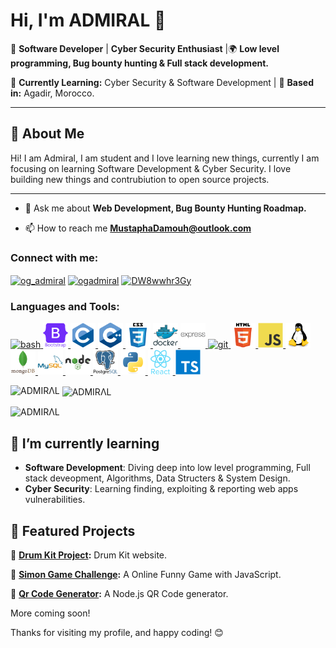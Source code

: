 <script>
    alert("Just wait for me! Once I learn, I’ll find vulnerabilities like a beast, In Shaa Allah!");
</script>
# Hi, I'm ADMIRAL 👋
🚀 **Software Developer** | **Cyber Security Enthusiast** |🌍 **Low level programming, Bug bounty hunting & Full stack development.**  

🔭 **Currently Learning:** Cyber Security & Software Development | 📍 **Based in:** Agadir, Morocco. 

---

## 🌟 About Me  

Hi! I am Admiral, I am student and I love learning new things, currently I am focusing on learning Software Development & Cyber Security.
I love building new things and contrubiution to open source projects.

---


- 💬 Ask me about **Web Development, Bug Bounty Hunting Roadmap.**

- 📫 How to reach me **MustaphaDamouh@outlook.com**

<h3 align="left">Connect with me:</h3>
<p align="left">
<a href="https://twitter.com/og_admiral" target="blank"><img align="center" src="https://raw.githubusercontent.com/rahuldkjain/github-profile-readme-generator/master/src/images/icons/Social/twitter.svg" alt="og_admiral" height="30" width="40" /></a>
<a href="https://instagram.com/ogadmiral" target="blank"><img align="center" src="https://raw.githubusercontent.com/rahuldkjain/github-profile-readme-generator/master/src/images/icons/Social/instagram.svg" alt="ogadmiral" height="30" width="40" /></a>
<a href="https://discord.gg/DW8wwhr3Gy" target="blank"><img align="center" src="https://raw.githubusercontent.com/rahuldkjain/github-profile-readme-generator/master/src/images/icons/Social/discord.svg" alt="DW8wwhr3Gy" height="30" width="40" /></a>
</p>

<h3 align="left">Languages and Tools:</h3>
<p align="left"> <a href="https://www.gnu.org/software/bash/" target="_blank" rel="noreferrer"> <img src="https://www.vectorlogo.zone/logos/gnu_bash/gnu_bash-icon.svg" alt="bash" width="40" height="40"/> </a> <a href="https://getbootstrap.com" target="_blank" rel="noreferrer"> <img src="https://raw.githubusercontent.com/devicons/devicon/master/icons/bootstrap/bootstrap-plain-wordmark.svg" alt="bootstrap" width="40" height="40"/> </a> <a href="https://www.cprogramming.com/" target="_blank" rel="noreferrer"> <img src="https://raw.githubusercontent.com/devicons/devicon/master/icons/c/c-original.svg" alt="c" width="40" height="40"/> </a> <a href="https://www.w3schools.com/cpp/" target="_blank" rel="noreferrer"> <img src="https://raw.githubusercontent.com/devicons/devicon/master/icons/cplusplus/cplusplus-original.svg" alt="cplusplus" width="40" height="40"/> </a> <a href="https://www.w3schools.com/css/" target="_blank" rel="noreferrer"> <img src="https://raw.githubusercontent.com/devicons/devicon/master/icons/css3/css3-original-wordmark.svg" alt="css3" width="40" height="40"/> </a> <a href="https://www.docker.com/" target="_blank" rel="noreferrer"> <img src="https://raw.githubusercontent.com/devicons/devicon/master/icons/docker/docker-original-wordmark.svg" alt="docker" width="40" height="40"/> </a> <a href="https://expressjs.com" target="_blank" rel="noreferrer"> <img src="https://raw.githubusercontent.com/devicons/devicon/master/icons/express/express-original-wordmark.svg" alt="express" width="40" height="40"/> </a> <a href="https://git-scm.com/" target="_blank" rel="noreferrer"> <img src="https://www.vectorlogo.zone/logos/git-scm/git-scm-icon.svg" alt="git" width="40" height="40"/> </a> <a href="https://www.w3.org/html/" target="_blank" rel="noreferrer"> <img src="https://raw.githubusercontent.com/devicons/devicon/master/icons/html5/html5-original-wordmark.svg" alt="html5" width="40" height="40"/> </a> <a href="https://developer.mozilla.org/en-US/docs/Web/JavaScript" target="_blank" rel="noreferrer"> <img src="https://raw.githubusercontent.com/devicons/devicon/master/icons/javascript/javascript-original.svg" alt="javascript" width="40" height="40"/> </a> <a href="https://www.linux.org/" target="_blank" rel="noreferrer"> <img src="https://raw.githubusercontent.com/devicons/devicon/master/icons/linux/linux-original.svg" alt="linux" width="40" height="40"/> </a> <a href="https://www.mongodb.com/" target="_blank" rel="noreferrer"> <img src="https://raw.githubusercontent.com/devicons/devicon/master/icons/mongodb/mongodb-original-wordmark.svg" alt="mongodb" width="40" height="40"/> </a> <a href="https://www.mysql.com/" target="_blank" rel="noreferrer"> <img src="https://raw.githubusercontent.com/devicons/devicon/master/icons/mysql/mysql-original-wordmark.svg" alt="mysql" width="40" height="40"/> </a> <a href="https://nodejs.org" target="_blank" rel="noreferrer"> <img src="https://raw.githubusercontent.com/devicons/devicon/master/icons/nodejs/nodejs-original-wordmark.svg" alt="nodejs" width="40" height="40"/> </a> <a href="https://www.postgresql.org" target="_blank" rel="noreferrer"> <img src="https://raw.githubusercontent.com/devicons/devicon/master/icons/postgresql/postgresql-original-wordmark.svg" alt="postgresql" width="40" height="40"/> </a> <a href="https://www.python.org" target="_blank" rel="noreferrer"> <img src="https://raw.githubusercontent.com/devicons/devicon/master/icons/python/python-original.svg" alt="python" width="40" height="40"/> </a> <a href="https://reactjs.org/" target="_blank" rel="noreferrer"> <img src="https://raw.githubusercontent.com/devicons/devicon/master/icons/react/react-original-wordmark.svg" alt="react" width="40" height="40"/> </a> <a href="https://www.typescriptlang.org/" target="_blank" rel="noreferrer"> <img src="https://raw.githubusercontent.com/devicons/devicon/master/icons/typescript/typescript-original.svg" alt="typescript" width="40" height="40"/> </a> </p>

<p><img align="left" src="https://github-readme-stats.vercel.app/api/top-langs?username=ogadmiral&show_icons=true&locale=en&layout=compact" alt="ADMIRΛL" /></p>

<p>&nbsp;<img align="center" src="https://github-readme-stats.vercel.app/api?username=ogadmiralr&show_icons=true&locale=en" alt="ADMIRΛL" /></p>

<p><img align="center" src="https://github-readme-streak-stats.herokuapp.com/?user=ogadmiral&" alt="ADMIRΛL" /></p>


## 🌱 I’m currently learning

- **Software Development**: Diving deep into low level programming, Full stack deveopment, Algorithms, Data Structers & System Design.
- **Cyber Security**: Learning finding, exploiting & reporting web apps vulnerabilities.

## 📂 Featured Projects  

🌟 **[Drum Kit Project](https://github.com/ogadmiral/Drum-Kit-Project):** Drum Kit website.  

🌟 **[Simon Game Challenge](https://github.com/ogadmiral/Simon-Game-Challenge):** A Online Funny Game with JavaScript.  

🌟 **[Qr Code Generator](https://github.com/ogadmiral/node.js-qr-generator):** A Node.js QR Code generator.  

  
More coming soon!


Thanks for visiting my profile, and happy coding! 😊